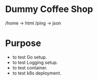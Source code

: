 # Dummy Coffee Shop

/home -> html
/ping -> json

# Purpose

- to test Go setup.
- to test Logging setup.
- to test container.
- to test k8s deployment.

